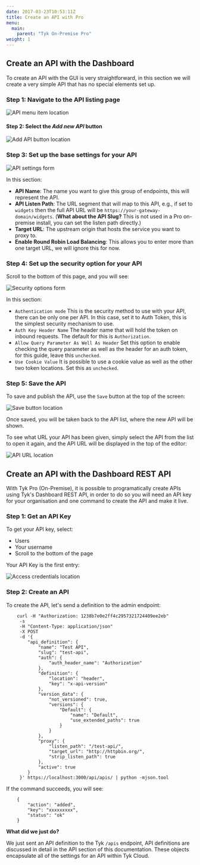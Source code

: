 ```yaml
---
date: 2017-03-23T10:53:11Z
title: Create an API with Pro
menu:
  main:
    parent: "Tyk On-Premise Pro"
weight: 1
---
```



## <a name="with-dashboard"></a>Create an API with the Dashboard

To create an API with the GUI is very straightforward, in this section we will create a very simple API that has no special elements set up.

### Step 1: Navigate to the API listing page

![API menu item location][1]

#### Step 2: Select the *Add new API* button

![Add API button location][2]

### Step 3: Set up the base settings for your API

![API settings form][3]

In this section:

*   **API Name**: The name you want to give this group of endpoints, this will represent the API.
*   **API Listen Path**: The URL segment that will map to this API, e.g., if set to `widgets` then the full API URL will be `https://your-gateway-domain/widgets`. (**What about the API Slug?** This is not used in a Pro on-premise install, you can set the listen path directly.)
*   **Target URL**: The upstream origin that hosts the service you want to proxy to.
*   **Enable Round Robin Load Balancing**: This allows you to enter more than one target URL, we will ignore this for now.

### Step 4: Set up the security option for your API

Scroll to the bottom of this page, and you will see:

![Security options form][4]

In this section:

*   `Authentication mode` This is the security method to use with your API, there can be only one per API. In this case, set it to Auth Token, this is the simplest security mechanism to use.
*   `Auth Key Header Name` The header name that will hold the token on inbound requests. The default for this is `Authorization`.
*   `Allow Query Parameter As Well As Header` Set this option to enable checking the query parameter as well as the header for an auth token, for this guide, leave this `unchecked`.
*   `Use Cookie Value` It is possible to use a cookie value as well as the other two token locations. Set this as `unchecked`.

### Step 5: Save the API

To save and publish the API, use the `Save` button at the top of the screen:

![Save button location][5]

Once saved, you will be taken back to the API list, where the new API will be shown.

To see what URL your API has been given, simply select the API from the list to open it again, and the API URL will be displayed in the top of the editor:

![API URL location][6]

## <a name="with-api"></a>Create an API with the Dashboard REST API

With Tyk Pro (On-Premise), it is possible to programatically create APIs using Tyk's Dashboard REST API, in order to do so you will need an API key for your organisation and one command to create the API and make it live.

### Step 1: Get an API Key

To get your API key, select:

*   Users
*   Your username
*   Scroll to the bottom of the page

Your API Key is the first entry:

![Access credentials location][7]

### Step 2: Create an API

To create the API, let's send a definition to the admin endpoint:
```
    curl -H "Authorization: 1238b7e0e2ff4c2957321724409ee2eb" 
     -s 
     -H "Content-Type: application/json" 
     -X POST 
     -d '{
        "api_definition": {
            "name": "Test API",
            "slug": "test-api",
            "auth": {
                "auth_header_name": "Authorization"
            },
            "definition": {
                "location": "header",
                "key": "x-api-version"
            },
            "version_data": {
                "not_versioned": true,
                "versions": {
                    "Default": {
                        "name": "Default",
                        "use_extended_paths": true
                    }
                }
            },
            "proxy": {
                "listen_path": "/test-api/",
                "target_url": "http://httpbin.org/",
                "strip_listen_path": true
            },
            "active": true
        }
     }' https://localhost:3000/api/apis/ | python -mjson.tool
```

If the command succeeds, you will see:
```
    {
        "action": "added",
        "key": "xxxxxxxxx",
        "status": "ok"
    }
```

**What did we just do?**

We just sent an API definition to the Tyk `/apis` endpoint, API definitions are discussed in detail in the API section of this documentation. These objects encapsulate all of the settings for an API within Tyk Cloud.

[1]: /docs/img/dashboard/system-management/NavAPIs.png
[2]: /docs/img/dashboard/system-management/addAPIbutton.png
[3]: /docs/img/dashboard/system-management/apiBaseSettings.png
[4]: /docs/img/dashboard/system-management/targetDetails.png
[5]: /docs/img/dashboard/system-management/saveAPI.png
[6]: /docs/img/dashboard/system-management/APIURLLocation.png
[7]: /docs/img/dashboard/system-management/APIKey.png